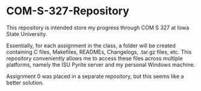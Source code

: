 # COM-S-327-Repository

This repository is intended store my progress through COM S 327 at Iowa State University.

Essentially, for each assignment in the class, a folder will be created containing C files, Makefiles, READMEs, Changelogs, .tar.gz files, etc. This repository conveniently allows me to access these files across multiple platforms, namely the ISU Pyrite server and my personal Windows machine.

Assignment 0 was placed in a separate repository, but this seems like a better solution.
